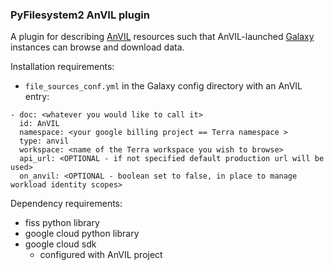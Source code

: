 ### PyFilesystem2 AnVIL plugin

A plugin for describing [AnVIL](https://anvil.terra.bio/) resources such that AnVIL-launched [Galaxy](https://galaxyproject.org) instances can browse and download data.

Installation requirements:
- `file_sources_conf.yml` in the Galaxy config directory with an AnVIL entry:
```
- doc: <whatever you would like to call it>
  id: AnVIL
  namespace: <your google billing project == Terra namespace >
  type: anvil
  workspace: <name of the Terra workspace you wish to browse>
  api_url: <OPTIONAL - if not specified default production url will be used>
  on_anvil: <OPTIONAL - boolean set to false, in place to manage workload identity scopes>
```

Dependency requirements:
- fiss python library
- google cloud python library
- google cloud sdk
  - configured with AnVIL project